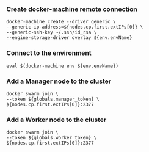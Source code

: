 ### Create docker-machine remote connection
```
docker-machine create --driver generic \
--generic-ip-address=${nodes.cp.first.extIPs[0]} \
--generic-ssh-key ~/.ssh/id_rsa \
--engine-storage-driver overlay ${env.envName}
```

### Connect to the environment
```
eval $(docker-machine env ${env.envName})
```

### Add a Manager node to the cluster
```
docker swarm join \
--token ${globals.manager_token} \
${nodes.cp.first.extIPs[0]}:2377
```

### Add a Worker node to the cluster
```
docker swarm join \
--token ${globals.worker_token} \
${nodes.cp.first.extIPs[0]}:2377
```
